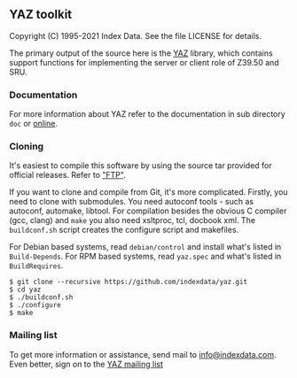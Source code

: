 ## YAZ toolkit

Copyright (C) 1995-2021 Index Data.
See the file LICENSE for details.

The primary output of the source here is the
[YAZ](http://www.indexdata.com/yaz) library, which contains support
functions for implementing the server or client role of Z39.50 and SRU.

### Documentation

For more information about YAZ refer to the documentation in sub
directory `doc` or 
[online](http://www.indexdata.com/yaz/doc).

### Cloning

It's easiest to compile this software by using the source tar provided
for official releases. Refer to ["FTP"](http://ftp.indexdata.com/pub/yaz/).

If you want to clone and compile from Git, it's more complicated. Firstly,
you need to clone with submodules. You need autoconf tools - such
as autoconf, automake, libtool. For compilation besides the obvious
C compiler (gcc, clang) and `make` you also need xsltproc, tcl, docbook xml.
The `buildconf.sh` script creates the configure script and makefiles.

For Debian based systems, read `debian/control` and install
what's listed in `Build-Depends`. For RPM based systems, read
`yaz.spec` and what's listed in `BuildRequires`.

    $ git clone --recursive https://github.com/indexdata/yaz.git
    $ cd yaz
    $ ./buildconf.sh
    $ ./configure
    $ make

### Mailing list

To get more information or assistance, send mail to info@indexdata.com.
Even better, sign on to the
[YAZ mailing list](http://lists.indexdata.dk/cgi-bin/mailman/listinfo/yazlist)

